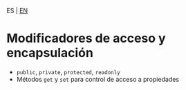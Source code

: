 <!-- MULTILANGUAJE MENU START -->
ES | [EN](https://lckpig.gitbook.io/practical-dev-handbook/typescript/object-oriented-programming/access-modifiers)
<!-- MULTILANGUAJE MENU END -->

# Modificadores de acceso y encapsulación

- `public`, `private`, `protected`, `readonly`
- Métodos `get` y `set` para control de acceso a propiedades 